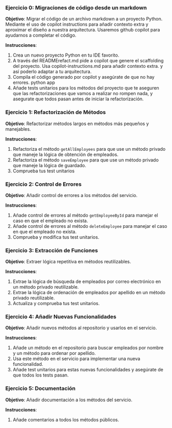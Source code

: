 ### Ejercicio 0: Migraciones de código desde un markdown

**Objetivo**: Migrar el código de un archivo markdown a un proyecto Python.
Mediante el uso de copilot instructions para añadir contexto extra y aproximar el diseño a nuestra arquitectura.
Usaremos github copilot para ayudarnos a completar el código.

**Instrucciones**:
1. Crea un nuevo proyecto Python en tu IDE favorito.
2. A través del READMErefact.md pide a copilot que genere el scaffolding del proyecto. Usa copilot-instructions.md para añadir contexto extra. y así poderlo adaptar a tu arquitectura.
3. Compila el código generado por copilot y asegúrate de que no hay errores. python app
4. Añade tests unitarios para los métodos del proyecto que te aseguren que las refactorizaciones que vamos a realizar no rompen nada, y asegurate que todos pasan antes de iniciar la refactorización.

### Ejercicio 1: Refactorización de Métodos

**Objetivo**: Refactorizar métodos largos en métodos más pequeños y manejables.

**Instrucciones**:
1. Refactoriza el método `getAllEmployees` para que use un método privado que maneje la lógica de obtención de empleados.
2. Refactoriza el método `saveEmployee` para que use un método privado que maneje la lógica de guardado.
3. Comprueba tus test unitarios

### Ejercicio 2: Control de Errores

**Objetivo**: Añadir control de errores a los métodos del servicio.

**Instrucciones**:
1. Añade control de errores al método `getEmployeeById` para manejar el caso en que el empleado no exista.
2. Añade control de errores al método `deleteEmployee` para manejar el caso en que el empleado no exista.
3. Comprueba y modifica tus test unitarios.

### Ejercicio 3: Extracción de Funciones

**Objetivo**: Extraer lógica repetitiva en métodos reutilizables.

**Instrucciones**:
1. Extrae la lógica de búsqueda de empleados por correo electrónico en un método privado reutilizable.
2. Extrae la lógica de ordenación de empleados por apellido en un método privado reutilizable.
3. Actualiza y comprueba tus test unitarios.

### Ejercicio 4: Añadir Nuevas Funcionalidades

**Objetivo**: Añadir nuevos métodos al repositorio y usarlos en el servicio.

**Instrucciones**:
1. Añade un método en el repositorio para buscar empleados por nombre y un método para ordenar por apellido.
2. Usa este método en el servicio para implementar una nueva funcionalidad.
3. Añade test unitarios para estas nuevas funcionalidades y asegúrate de que todos los tests pasan.

### Ejercicio 5: Documentación

**Objetivo**: Añadir documentación a los métodos del servicio.

**Instrucciones**:
1. Añade comentarios a todos los métodos públicos.
